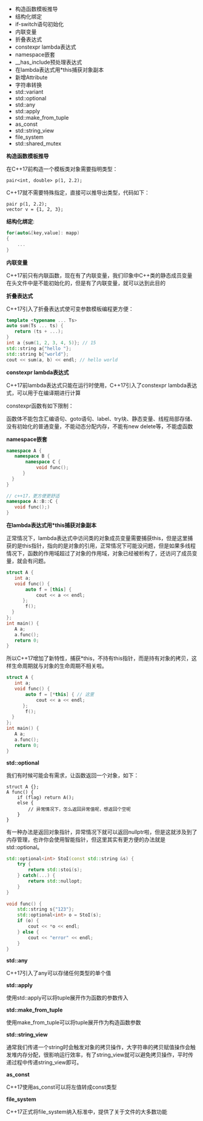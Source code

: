 - 构造函数模板推导
- 结构化绑定
- if-switch语句初始化
- 内联变量
- 折叠表达式
- constexpr lambda表达式
- namespace嵌套
- __has_include预处理表达式
- 在lambda表达式用*this捕获对象副本
- 新增Attribute
- 字符串转换
- std::variant
- std::optional
- std::any
- std::apply
- std::make_from_tuple
- as_const
- std::string_view
- file_system
- std::shared_mutex





**构造函数模板推导**

在C++17前构造一个模板类对象需要指明类型：

```
pair<int, double> p(1, 2.2);
```

C++17就不需要特殊指定，直接可以推导出类型，代码如下：

```
pair p(1, 2.2);
vector v = {1, 2, 3}; 
```

**结构化绑定**:

```cpp
for(auto&[key,value]: mapp)
{
    ...
}
```

**内联变量**

C++17前只有内联函数，现在有了内联变量，我们印象中C++类的静态成员变量在头文件中是不能初始化的，但是有了内联变量，就可以达到此目的

**折叠表达式**

C++17引入了折叠表达式使可变参数模板编程更方便：

```cpp
template <typename ... Ts> 
auto sum(Ts ... ts) { 
   return (ts + ...); 
} 
int a {sum(1, 2, 3, 4, 5)}; // 15 
std::string a{"hello "}; 
std::string b{"world"}; 
cout << sum(a, b) << endl; // hello world 
```

**constexpr lambda表达式**

C++17前lambda表达式只能在运行时使用，C++17引入了constexpr lambda表达式，可以用于在编译期进行计算

constexpr函数有如下限制：

函数体不能包含汇编语句、goto语句、label、try块、静态变量、线程局部存储、没有初始化的普通变量，不能动态分配内存，不能有new delete等，不能虚函数

**namespace嵌套**

```cpp
namespace A { 
   namespace B { 
       namespace C { 
           void func(); 
      } 
  } 
} 
 
// c++17，更方便更舒适 
namespace A::B::C { 
   void func();) 
} 
```

**在lambda表达式用\*this捕获对象副本**

正常情况下，lambda表达式中访问类的对象成员变量需要捕获this，但是这里捕获的是this指针，指向的是对象的引用，正常情况下可能没问题，但是如果多线程情况下，函数的作用域超过了对象的作用域，对象已经被析构了，还访问了成员变量，就会有问题。

```cpp
struct A { 
   int a; 
   void func() { 
       auto f = [this] { 
           cout << a << endl; 
      }; 
       f(); 
  }   
}; 
int main() { 
   A a; 
   a.func(); 
   return 0; 
} 
```

所以C++17增加了新特性，捕获*this，不持有this指针，而是持有对象的拷贝，这样生命周期就与对象的生命周期不相关啦。

```cpp
struct A { 
   int a; 
   void func() { 
       auto f = [*this] { // 这里 
           cout << a << endl; 
      }; 
       f(); 
  }   
}; 
int main() { 
   A a; 
   a.func(); 
   return 0; 
} 
```

**std::optional**

我们有时候可能会有需求，让函数返回一个对象，如下：

```
struct A {}; 
A func() { 
    if (flag) return A(); 
    else { 
        // 异常情况下，怎么返回异常值呢，想返回个空呢 
    } 
} 
```

有一种办法是返回对象指针，异常情况下就可以返回nullptr啦，但是这就涉及到了内存管理，也许你会使用智能指针，但这里其实有更方便的办法就是std::optional。

```cpp
std::optional<int> StoI(const std::string &s) { 
    try { 
        return std::stoi(s); 
    } catch(...) { 
        return std::nullopt; 
    } 
} 
 
void func() { 
    std::string s{"123"}; 
    std::optional<int> o = StoI(s); 
    if (o) { 
        cout << *o << endl; 
    } else { 
        cout << "error" << endl; 
    } 
} 
```

**std::any**

C++17引入了any可以存储任何类型的单个值

**std::apply**

使用std::apply可以将tuple展开作为函数的参数传入

**std::make_from_tuple**

使用make_from_tuple可以将tuple展开作为构造函数参数

**std::string_view**

通常我们传递一个string时会触发对象的拷贝操作，大字符串的拷贝赋值操作会触发堆内存分配，很影响运行效率，有了string_view就可以避免拷贝操作，平时传递过程中传递string_view即可。

**as_const**

C++17使用as_const可以将左值转成const类型

**file_system**

C++17正式将file_system纳入标准中，提供了关于文件的大多数功能